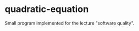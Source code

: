 quadratic-equation
==================

Small program implemented for the lecture "software quality".
